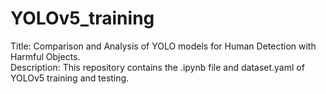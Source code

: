 # YOLOv5_training
Title: Comparison and Analysis of YOLO models for Human Detection with Harmful Objects.                                                                                 
Description: This repository contains the .ipynb file and dataset.yaml of YOLOv5 training and testing. 
